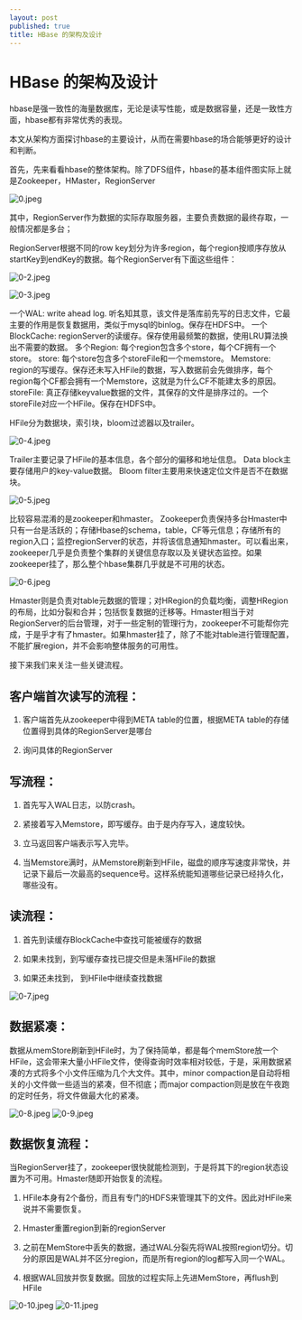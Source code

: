 ```yaml
---
layout: post
published: true
title: HBase 的架构及设计
---
```

# HBase 的架构及设计

hbase是强一致性的海量数据库，无论是读写性能，或是数据容量，还是一致性方面，hbase都有非常优秀的表现。

本文从架构方面探讨hbase的主要设计，从而在需要hbase的场合能够更好的设计和判断。


首先，先来看看hbase的整体架构。除了DFS组件，hbase的基本组件图实际上就是Zookeeper，HMaster，RegionServer

![0.jpeg]({{site.baseurl}}/img/0.jpeg)


其中，RegionServer作为数据的实际存取服务器，主要负责数据的最终存取，一般情况都是多台；

RegionServer根据不同的row key划分为许多region，每个region按顺序存放从startKey到endKey的数据。每个RegionServer有下面这些组件：

![0-2.jpeg]({{site.baseurl}}/img/0-2.jpeg)

![0-3.jpeg]({{site.baseurl}}/img/0-3.jpeg)


一个WAL: write ahead log. 听名知其意，该文件是落库前先写的日志文件，它最主要的作用是恢复数据用，类似于mysql的binlog。保存在HDFS中。
一个BlockCache: regionServer的读缓存。保存使用最频繁的数据，使用LRU算法换出不需要的数据。
多个Region: 每个region包含多个store，每个CF拥有一个store。
store: 每个store包含多个storeFile和一个memstore。
Memstore: region的写缓存。保存还未写入HFile的数据，写入数据前会先做排序，每个region每个CF都会拥有一个Memstore，这就是为什么CF不能建太多的原因。
storeFile: 真正存储keyvalue数据的文件，其保存的文件是排序过的。一个storeFile对应一个HFile。保存在HDFS中。

HFile分为数据块，索引块，bloom过滤器以及trailer。

![0-4.jpeg]({{site.baseurl}}/img/0-4.jpeg)


Trailer主要记录了HFile的基本信息，各个部分的偏移和地址信息。
Data block主要存储用户的key-value数据。
Bloom filter主要用来快速定位文件是否不在数据块。

![0-5.jpeg]({{site.baseurl}}/img/0-5.jpeg)

比较容易混淆的是zookeeper和hmaster。
Zookeeper负责保持多台Hmaster中只有一台是活跃的；存储Hbase的schema，table，CF等元信息；存储所有的region入口；监控regionServer的状态，并将该信息通知hmaster。可以看出来，zookeeper几乎是负责整个集群的关键信息存取以及关键状态监控。如果zookeeper挂了，那么整个hbase集群几乎就是不可用的状态。

![0-6.jpeg]({{site.baseurl}}/img/0-6.jpeg)

Hmaster则是负责对table元数据的管理；对HRegion的负载均衡，调整HRegion的布局，比如分裂和合并；包括恢复数据的迁移等。Hmaster相当于对RegionServer的后台管理，对于一些定制的管理行为，zookeeper不可能帮你完成，于是乎才有了hmaster。如果hmaster挂了，除了不能对table进行管理配置，不能扩展region，并不会影响整体服务的可用性。

接下来我们来关注一些关键流程。

## 客户端首次读写的流程：

1. 客户端首先从zookeeper中得到META table的位置，根据META table的存储位置得到具体的RegionServer是哪台

2. 询问具体的RegionServer

## 写流程：

1. 首先写入WAL日志，以防crash。

2. 紧接着写入Memstore，即写缓存。由于是内存写入，速度较快。

3. 立马返回客户端表示写入完毕。

4. 当Memstore满时，从Memstore刷新到HFile，磁盘的顺序写速度非常快，并记录下最后一次最高的sequence号。这样系统能知道哪些记录已经持久化，哪些没有。

## 读流程：

1. 首先到读缓存BlockCache中查找可能被缓存的数据

2. 如果未找到，到写缓存查找已提交但是未落HFile的数据

3. 如果还未找到， 到HFile中继续查找数据

![0-7.jpeg]({{site.baseurl}}/img/0-7.jpeg)


## 数据紧凑：

数据从memStore刷新到HFile时，为了保持简单，都是每个memStore放一个HFile，这会带来大量小HFile文件，使得查询时效率相对较低，于是，采用数据紧凑的方式将多个小文件压缩为几个大文件。其中，minor compaction是自动将相关的小文件做一些适当的紧凑，但不彻底；而major compaction则是放在午夜跑的定时任务，将文件做最大化的紧凑。

![0-8.jpeg]({{site.baseurl}}/img/0-8.jpeg)
![0-9.jpeg]({{site.baseurl}}/img/0-9.jpeg)


## 数据恢复流程：

当RegionServer挂了，zookeeper很快就能检测到，于是将其下的region状态设置为不可用。Hmaster随即开始恢复的流程。

1. HFile本身有2个备份，而且有专门的HDFS来管理其下的文件。因此对HFile来说并不需要恢复。

2. Hmaster重置region到新的regionServer

3. 之前在MemStore中丢失的数据，通过WAL分裂先将WAL按照region切分。切分的原因是WAL并不区分region，而是所有region的log都写入同一个WAL。

4. 根据WAL回放并恢复数据。回放的过程实际上先进MemStore，再flush到HFile

![0-10.jpeg]({{site.baseurl}}/img/0-10.jpeg)
![0-11.jpeg]({{site.baseurl}}/img/0-11.jpeg)
